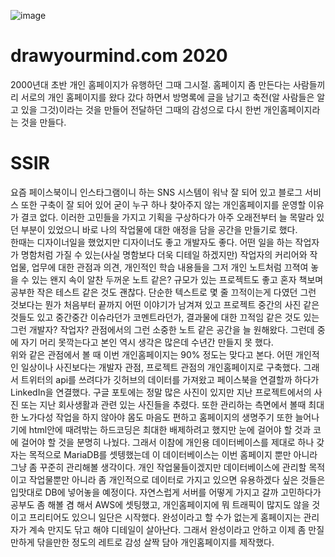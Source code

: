 ![image](https://user-images.githubusercontent.com/18201794/89018573-0a800900-d357-11ea-95c3-d36fd8903eb5.png)

# drawyourmind.com 2020
2000년대 초반 개인 홈페이지가 유행하던 그때 그시절. 홈페이지 좀 만든다는 사람들끼리 서로의 개인 홈페이지를 왔다 갔다 하면서 방명록에 글을 남기고 축전(알 사람들은 알고 있을 그것)이라는 것을 만들어 전달하던 그때의 감성으로 다시 한번 개인홈페이지라는 것을 만들다.

# SSIR  
요즘 페이스북이니 인스타그램이니 하는 SNS 시스템이 워낙 잘 되어 있고 블로그 서비스 또한 구축이 잘 되어 있어 굳이 누구 하나 찾아주지 않는 개인홈페이지를 운영할 이유가 결코 없다. 이러한 고민들을 가지고 기획을 구상하다가 아주 오래전부터 늘 목말라 있던 부분이 있었으니 바로 나의 작업물에 대한 애정을 담을 공간을 만들기로 했다.  
한때는 디자이너일을 했었지만 디자이너도 좋고 개발자도 좋다. 어떤 일을 하는 작업자가 명함처럼 가질 수 있는(사실 명함보다 더욱 디테일 하겠지만) 작업자의 커리어와 작업물, 업무에 대한 관점과 의견, 개인적인 학습 내용들을 그저 개인 노트처럼 끄젹여 놓을 수 있는 왠지 속이 알찬 두꺼운 노트 같은? 규모가 있는 프로젝트도 좋고 혼자 책보며 공부한 작은 테스트 같은 것도 괜찮다. 단순한 텍스트로 몇 줄 끄적이는게 다였던 그런 것보다는 뭔가 처음부터 끝까지 어떤 이야기가 남겨져 있고 프로젝트 중간의 사진 같은 것들도 있고 중간중간 이슈라던가 코멘트라던가, 결과물에 대한 끄적임 같은 것도 있는 그런 개발자? 작업자? 관점에서의 그런 소중한 노트 같은 공간을 늘 원해왔다. 그런데 중에 자기 머리 못깍는다고 본인 역시 생각은 많은데 수년간 만들지 못 했다.  
위와 같은 관점에서 볼 때 이번 개인홈페이지는 90% 정도는 맞다고 본다.  어떤 개인적인 일상이나 사진보다는 개발자 관점, 프로젝트 관점의 개인홈페이지로 구축했다.
그래서 트위터의 api를 쓰려다가 깃허브의 데이터를 가져왔고 페이스북을 연결할까 하다가 LinkedIn을 연결했다. 구글 포토에는 정말 많은 사진이 있지만 지난 프로젝트에서의 사진 또는 지난 회사생활과 관련 있는 사진들을 추렸다. 또한 관리하는 측면에서 볼때 최대한 노가다성 작업을 하지 않아야 몸도 마음도 편하고 홈페이지의 생명주기 또한 늘어나기에 html안에 때려밖는 하드코딩은 최대한 배제하려고 했지만 눈에 걸어야 할 것과 코에 걸어야 할 것을 분명히 나눴다. 그래서 이참에 개인용 데이터베이스를 제대로 하나 갖자는 목적으로 MariaDB를 셋텡했는데 이 데이터베이스는 이번 홈페이지 뿐만 아니라 그냥 좀 꾸준히 관리해볼 생각이다. 개인 작업물들이겠지만 데이터베이스에 관리할 목적이고 작업물뿐만 아니라 좀 개인적으로 데이터로 가지고 있으면 유용하겠다 싶은 것들은 입맛대로 DB에 넣어놓을 예정이다. 자연스럽게 서버를 어떻게 가지고 갈까 고민하다가 공부도 좀 해볼 겸 해서 AWS에 셋팅했고, 개인홈페이지에 뭐 트래픽이 많지도 않을 것이고 프리티어도 있으니 일단은 시작했다. 완성이라고 할 수가 없는게 홈페이지는 관리자가 계속 만지도 닦고 해야 디테일이 살아난다. 그래서 완성이라고 안하고 이제 좀 만질만하게 닦을만한 정도의 레트로 감성 살짝 담아 개인홈페이지를 제작했다.  

